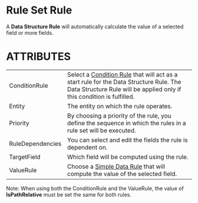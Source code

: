 # Rule Set Rule

A **Data Structure Rule** will automatically calculate the value of a selected field or more fields.

# ATTRIBUTES

|                  |                                                                                                                                                                                      |
|------------------|--------------------------------------------------------------------------------------------------------------------------------------------------------------------------------------|
| ConditionRule    | Select a [Condition Rule](/t/Condition-Rule) that will act as a start rule for the Data Structure Rule. The Data Structure Rule will be applied only if this condition is fulfilled. |
| Entity           | The entity on which the rule operates.                                                                                                                                               |
| Priority         | By choosing a priority of the rule, you define the sequence in which the rules in a rule set will be executed.                                                                       |
| RuleDependencies | You can select and edit the fields the rule is dependent on.                                                                                                                         |
| TargetField      | Which field will be computed using the rule.                                                                                                                                         |
| ValueRule        | Choose a [Simple Data Rule](/t/Simple-Data-Rule) that will compute the value of the selected field.                                                                                  |

Note: When using both the ConditionRule and the ValueRule, the value of **IsPathRelative** must be set the same for both rules.
